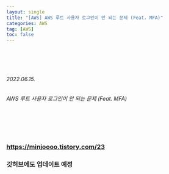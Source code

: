 ```yaml
---
layout: single
title: "[AWS] AWS 루트 사용자 로그인이 안 되는 문제 (Feat. MFA)"
categories: AWS
tag: [AWS]
toc: false
---
```


<br>
<br>
<br>

###### 2022.06.15.
###### AWS 루트 사용자 로그인이 안 되는 문제 (Feat. MFA)

<br>
<br>
<br>


### https://minjoooo.tistory.com/23
### 깃허브에도 업데이트 예정
